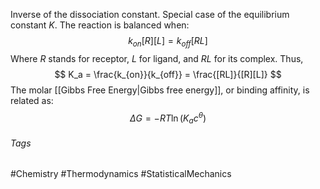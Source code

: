 Inverse of the dissociation constant.
Special case of the equilibrium constant $K$.
The reaction is balanced when:
$$
k_{on} [R][L] = k_{off}[RL]
$$
Where $R$ stands for receptor, $L$ for ligand, and $RL$ for its complex.
Thus, 
$$
K_a = \frac{k_{on}}{k_{off}} = \frac{[RL]}{[R][L]}
$$
The molar [[Gibbs Free Energy|Gibbs free energy]], or binding affinity, is related as:
$$
\Delta G = -RT\ln(K_ac^{\theta})
$$

###### Tags 
#Chemistry #Thermodynamics #StatisticalMechanics 